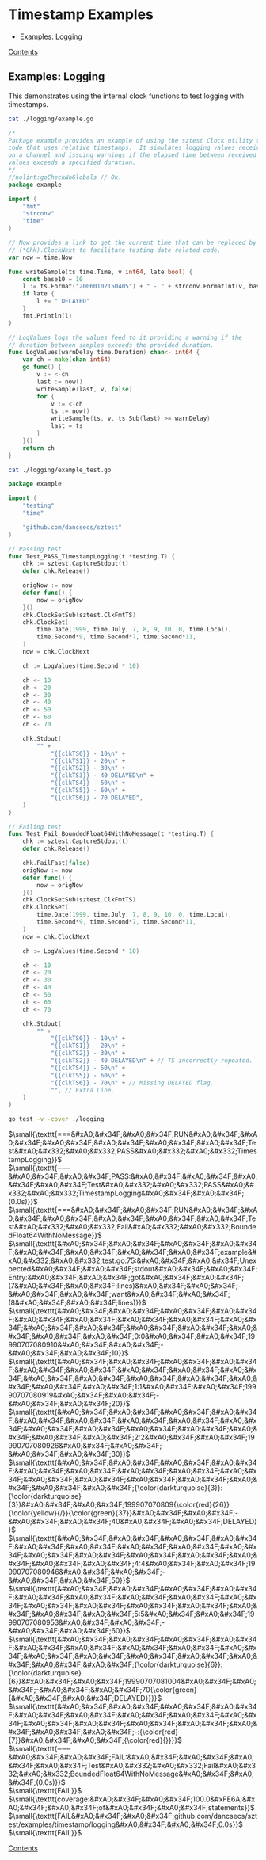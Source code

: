 <!--- gotomd::Auto:: See github.com/dancsecs/gotomd **DO NOT MODIFY** -->

# Timestamp Examples

- [Examples: Logging](examples/timestamp/README.md#examples-logging)

[Contents](../../README.md#contents)

## Examples: Logging

This demonstrates using the internal clock functions to test logging with
timestamps.

<!--- gotomd::Bgn::file::./logging/example.go example_test.go -->
```bash
cat ./logging/example.go
```

```go
/*
Package example provides an example of using the sztest Clock utility to test
code that uses relative timestamps.  It simulates logging values received
on a channel and issuing warnings if the elapsed time between received
values exceeds a specified duration.
*/
//nolint:goCheckNoGlobals // Ok.
package example

import (
    "fmt"
    "strconv"
    "time"
)

// Now provides a link to get the current time that can be replaced by
// (*Chk).ClockNext to facilitate testing date related code.
var now = time.Now

func writeSample(ts time.Time, v int64, late bool) {
    const base10 = 10
    l := ts.Format("20060102150405") + " - " + strconv.FormatInt(v, base10)
    if late {
        l += " DELAYED"
    }
    fmt.Println(l)
}

// LogValues logs the values feed to it providing a warning if the
// duration between samples exceeds the provided duration.
func LogValues(warnDelay time.Duration) chan<- int64 {
    var ch = make(chan int64)
    go func() {
        v := <-ch
        last := now()
        writeSample(last, v, false)
        for {
            v := <-ch
            ts := now()
            writeSample(ts, v, ts.Sub(last) >= warnDelay)
            last = ts
        }
    }()
    return ch
}
```

```bash
cat ./logging/example_test.go
```

```go
package example

import (
    "testing"
    "time"

    "github.com/dancsecs/sztest"
)

// Passing test.
func Test_PASS_TimestampLogging(t *testing.T) {
    chk := sztest.CaptureStdout(t)
    defer chk.Release()

    origNow := now
    defer func() {
        now = origNow
    }()
    chk.ClockSetSub(sztest.ClkFmtTS)
    chk.ClockSet(
        time.Date(1999, time.July, 7, 8, 9, 10, 0, time.Local),
        time.Second*9, time.Second*7, time.Second*11,
    )
    now = chk.ClockNext

    ch := LogValues(time.Second * 10)

    ch <- 10
    ch <- 20
    ch <- 30
    ch <- 40
    ch <- 50
    ch <- 60
    ch <- 70

    chk.Stdout(
        "" +
            "{{clkTS0}} - 10\n" +
            "{{clkTS1}} - 20\n" +
            "{{clkTS2}} - 30\n" +
            "{{clkTS3}} - 40 DELAYED\n" +
            "{{clkTS4}} - 50\n" +
            "{{clkTS5}} - 60\n" +
            "{{clkTS6}} - 70 DELAYED",
    )
}

// Failing test.
func Test_Fail_BoundedFloat64WithNoMessage(t *testing.T) {
    chk := sztest.CaptureStdout(t)
    defer chk.Release()

    chk.FailFast(false)
    origNow := now
    defer func() {
        now = origNow
    }()
    chk.ClockSetSub(sztest.ClkFmtTS)
    chk.ClockSet(
        time.Date(1999, time.July, 7, 8, 9, 10, 0, time.Local),
        time.Second*9, time.Second*7, time.Second*11,
    )
    now = chk.ClockNext

    ch := LogValues(time.Second * 10)

    ch <- 10
    ch <- 20
    ch <- 30
    ch <- 40
    ch <- 50
    ch <- 60
    ch <- 70

    chk.Stdout(
        "" +
            "{{clkTS0}} - 10\n" +
            "{{clkTS1}} - 20\n" +
            "{{clkTS2}} - 30\n" +
            "{{clkTS2}} - 40 DELAYED\n" + // TS incorrectly repeated.
            "{{clkTS4}} - 50\n" +
            "{{clkTS5}} - 60\n" +
            "{{clkTS6}} - 70\n" + // Missing DELAYED flag.
            "", // Extra Line.
    )
}
```
<!--- gotomd::End::file::./logging/example.go example_test.go -->

<!--- gotomd::Bgn::tst::./logging/package -->
```bash
go test -v -cover ./logging
```

$\small{\texttt{===&#xA0;&#x34F;&#xA0;&#x34F;RUN&#xA0;&#x34F;&#xA0;&#x34F;&#xA0;&#x34F;&#xA0;&#x34F;&#xA0;&#x34F;&#xA0;&#x34F;Test&#xA0;&#x332;&#xA0;&#x332;PASS&#xA0;&#x332;&#xA0;&#x332;TimestampLogging}}$
<br>
$\small{\texttt{‒‒‒&#xA0;&#x34F;&#xA0;&#x34F;PASS:&#xA0;&#x34F;&#xA0;&#x34F;&#xA0;&#x34F;&#xA0;&#x34F;Test&#xA0;&#x332;&#xA0;&#x332;PASS&#xA0;&#x332;&#xA0;&#x332;TimestampLogging&#xA0;&#x34F;&#xA0;&#x34F;(0.0s)}}$
<br>
$\small{\texttt{===&#xA0;&#x34F;&#xA0;&#x34F;RUN&#xA0;&#x34F;&#xA0;&#x34F;&#xA0;&#x34F;&#xA0;&#x34F;&#xA0;&#x34F;&#xA0;&#x34F;Test&#xA0;&#x332;&#xA0;&#x332;Fail&#xA0;&#x332;&#xA0;&#x332;BoundedFloat64WithNoMessage}}$
<br>
$\small{\texttt{&#xA0;&#x34F;&#xA0;&#x34F;&#xA0;&#x34F;&#xA0;&#x34F;&#xA0;&#x34F;&#xA0;&#x34F;&#xA0;&#x34F;&#xA0;&#x34F;example&#xA0;&#x332;&#xA0;&#x332;test.go:75:&#xA0;&#x34F;&#xA0;&#x34F;Unexpected&#xA0;&#x34F;&#xA0;&#x34F;stdout&#xA0;&#x34F;&#xA0;&#x34F;Entry:&#xA0;&#x34F;&#xA0;&#x34F;got&#xA0;&#x34F;&#xA0;&#x34F;(7&#xA0;&#x34F;&#xA0;&#x34F;lines)&#xA0;&#x34F;&#xA0;&#x34F;-&#xA0;&#x34F;&#xA0;&#x34F;want&#xA0;&#x34F;&#xA0;&#x34F;(8&#xA0;&#x34F;&#xA0;&#x34F;lines)}}$
<br>
$\small{\texttt{&#xA0;&#x34F;&#xA0;&#x34F;&#xA0;&#x34F;&#xA0;&#x34F;&#xA0;&#x34F;&#xA0;&#x34F;&#xA0;&#x34F;&#xA0;&#x34F;&#xA0;&#x34F;&#xA0;&#x34F;&#xA0;&#x34F;&#xA0;&#x34F;&#xA0;&#x34F;&#xA0;&#x34F;&#xA0;&#x34F;&#xA0;&#x34F;0:0&#xA0;&#x34F;&#xA0;&#x34F;19990707080910&#xA0;&#x34F;&#xA0;&#x34F;-&#xA0;&#x34F;&#xA0;&#x34F;10}}$
<br>
$\small{\texttt{&#xA0;&#x34F;&#xA0;&#x34F;&#xA0;&#x34F;&#xA0;&#x34F;&#xA0;&#x34F;&#xA0;&#x34F;&#xA0;&#x34F;&#xA0;&#x34F;&#xA0;&#x34F;&#xA0;&#x34F;&#xA0;&#x34F;&#xA0;&#x34F;&#xA0;&#x34F;&#xA0;&#x34F;&#xA0;&#x34F;&#xA0;&#x34F;1:1&#xA0;&#x34F;&#xA0;&#x34F;19990707080919&#xA0;&#x34F;&#xA0;&#x34F;-&#xA0;&#x34F;&#xA0;&#x34F;20}}$
<br>
$\small{\texttt{&#xA0;&#x34F;&#xA0;&#x34F;&#xA0;&#x34F;&#xA0;&#x34F;&#xA0;&#x34F;&#xA0;&#x34F;&#xA0;&#x34F;&#xA0;&#x34F;&#xA0;&#x34F;&#xA0;&#x34F;&#xA0;&#x34F;&#xA0;&#x34F;&#xA0;&#x34F;&#xA0;&#x34F;&#xA0;&#x34F;&#xA0;&#x34F;2:2&#xA0;&#x34F;&#xA0;&#x34F;19990707080926&#xA0;&#x34F;&#xA0;&#x34F;-&#xA0;&#x34F;&#xA0;&#x34F;30}}$
<br>
$\small{\texttt{&#xA0;&#x34F;&#xA0;&#x34F;&#xA0;&#x34F;&#xA0;&#x34F;&#xA0;&#x34F;&#xA0;&#x34F;&#xA0;&#x34F;&#xA0;&#x34F;&#xA0;&#x34F;&#xA0;&#x34F;&#xA0;&#x34F;&#xA0;&#x34F;&#xA0;&#x34F;&#xA0;&#x34F;&#xA0;&#x34F;&#xA0;&#x34F;{\color{darkturquoise}{3}}:{\color{darkturquoise}{3}}&#xA0;&#x34F;&#xA0;&#x34F;199907070809{\color{red}{26}}{\color{yellow}{/}}{\color{green}{37}}&#xA0;&#x34F;&#xA0;&#x34F;-&#xA0;&#x34F;&#xA0;&#x34F;40&#xA0;&#x34F;&#xA0;&#x34F;DELAYED}}$
<br>
$\small{\texttt{&#xA0;&#x34F;&#xA0;&#x34F;&#xA0;&#x34F;&#xA0;&#x34F;&#xA0;&#x34F;&#xA0;&#x34F;&#xA0;&#x34F;&#xA0;&#x34F;&#xA0;&#x34F;&#xA0;&#x34F;&#xA0;&#x34F;&#xA0;&#x34F;&#xA0;&#x34F;&#xA0;&#x34F;&#xA0;&#x34F;&#xA0;&#x34F;4:4&#xA0;&#x34F;&#xA0;&#x34F;19990707080946&#xA0;&#x34F;&#xA0;&#x34F;-&#xA0;&#x34F;&#xA0;&#x34F;50}}$
<br>
$\small{\texttt{&#xA0;&#x34F;&#xA0;&#x34F;&#xA0;&#x34F;&#xA0;&#x34F;&#xA0;&#x34F;&#xA0;&#x34F;&#xA0;&#x34F;&#xA0;&#x34F;&#xA0;&#x34F;&#xA0;&#x34F;&#xA0;&#x34F;&#xA0;&#x34F;&#xA0;&#x34F;&#xA0;&#x34F;&#xA0;&#x34F;&#xA0;&#x34F;5:5&#xA0;&#x34F;&#xA0;&#x34F;19990707080953&#xA0;&#x34F;&#xA0;&#x34F;-&#xA0;&#x34F;&#xA0;&#x34F;60}}$
<br>
$\small{\texttt{&#xA0;&#x34F;&#xA0;&#x34F;&#xA0;&#x34F;&#xA0;&#x34F;&#xA0;&#x34F;&#xA0;&#x34F;&#xA0;&#x34F;&#xA0;&#x34F;&#xA0;&#x34F;&#xA0;&#x34F;&#xA0;&#x34F;&#xA0;&#x34F;&#xA0;&#x34F;&#xA0;&#x34F;&#xA0;&#x34F;&#xA0;&#x34F;{\color{darkturquoise}{6}}:{\color{darkturquoise}{6}}&#xA0;&#x34F;&#xA0;&#x34F;19990707081004&#xA0;&#x34F;&#xA0;&#x34F;-&#xA0;&#x34F;&#xA0;&#x34F;70{\color{green}{&#xA0;&#x34F;&#xA0;&#x34F;DELAYED}}}}$
<br>
$\small{\texttt{&#xA0;&#x34F;&#xA0;&#x34F;&#xA0;&#x34F;&#xA0;&#x34F;&#xA0;&#x34F;&#xA0;&#x34F;&#xA0;&#x34F;&#xA0;&#x34F;&#xA0;&#x34F;&#xA0;&#x34F;&#xA0;&#x34F;&#xA0;&#x34F;&#xA0;&#x34F;&#xA0;&#x34F;&#xA0;&#x34F;&#xA0;&#x34F;-:{\color{red}{7}}&#xA0;&#x34F;&#xA0;&#x34F;{\color{red}{}}}}$
<br>
$\small{\texttt{‒‒‒&#xA0;&#x34F;&#xA0;&#x34F;FAIL:&#xA0;&#x34F;&#xA0;&#x34F;&#xA0;&#x34F;&#xA0;&#x34F;Test&#xA0;&#x332;&#xA0;&#x332;Fail&#xA0;&#x332;&#xA0;&#x332;BoundedFloat64WithNoMessage&#xA0;&#x34F;&#xA0;&#x34F;(0.0s)}}$
<br>
$\small{\texttt{FAIL}}$
<br>
$\small{\texttt{coverage:&#xA0;&#x34F;&#xA0;&#x34F;100.0&#xFE6A;&#xA0;&#x34F;&#xA0;&#x34F;of&#xA0;&#x34F;&#xA0;&#x34F;statements}}$
<br>
$\small{\texttt{FAIL&#xA0;&#x34F;&#xA0;&#x34F;github.com/dancsecs/sztest/examples/timestamp/logging&#xA0;&#x34F;&#xA0;&#x34F;0.0s}}$
<br>
$\small{\texttt{FAIL}}$
<br>
<!--- gotomd::End::tst::./logging/package -->

[Contents](../../README.md#contents)
